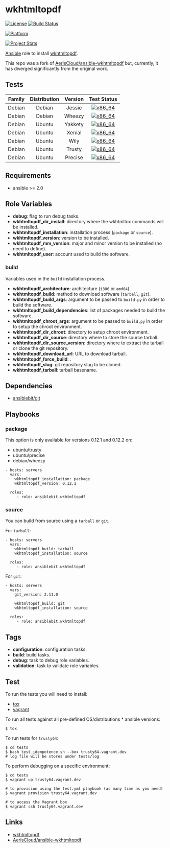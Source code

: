 # wkhtmltopdf

[![License](https://img.shields.io/badge/license-New%20BSD-blue.svg?style=flat)](https://raw.githubusercontent.com/ansiblebit/wkhtmltopdf/master/LICENSE)
[![Build Status](https://travis-ci.org/ansiblebit/wkhtmltopdf.svg?branch=master)](https://travis-ci.org/ansiblebit/wkhtmltopdf)

[![Platform](http://img.shields.io/badge/platform-ubuntu-dd4814.svg?style=flat)](#)

[![Project Stats](https://www.openhub.net/p/ansiblebit-wkhtmltopdf/widgets/project_thin_badge.gif)](https://www.openhub.net/p/ansiblebit-wkhtmltopdf/)


[Ansible][ansible] role to install [wkhtmltopdf].

This repo was a fork of [AerisCloud/ansible-wkhtmltopdf] but,
currently,
it has diverged significantly from the original work.


## Tests

| Family | Distribution | Version | Test Status |
|:-:|:-:|:-:|:-:|
| Debian | Debian  | Jessie  | [![x86_64](http://img.shields.io/badge/x86_64-passed-006400.svg?style=flat)](#) |
| Debian | Debian  | Wheezy  | [![x86_64](http://img.shields.io/badge/x86_64-passed-006400.svg?style=flat)](#) |
| Debian | Ubuntu  | Yakkety | [![x86_64](http://img.shields.io/badge/x86_64-passed-006400.svg?style=flat)](#) |
| Debian | Ubuntu  | Xenial  | [![x86_64](http://img.shields.io/badge/x86_64-passed-006400.svg?style=flat)](#) |
| Debian | Ubuntu  | Wily    | [![x86_64](http://img.shields.io/badge/x86_64-passed-006400.svg?style=flat)](#) |
| Debian | Ubuntu  | Trusty  | [![x86_64](http://img.shields.io/badge/x86_64-passed-006400.svg?style=flat)](#) |
| Debian | Ubuntu  | Precise | [![x86_64](http://img.shields.io/badge/x86_64-passed-006400.svg?style=flat)](#) |


## Requirements

- ansible >= 2.0


## Role Variables

- **debug**: flag to run debug tasks.
- **wkhtmltopdf_dir_install**: directory where the wkhtmltox commands will be installed.
- **wkhtmltopdf_installation**: installation process (`package` or `source`).
- **wkhtmltopdf_version**: version to be installed.
- **wkhtmltopdf_mm_version**: major and minor version to be installed (no need to define).
- **wkhtmltopdf_user**: account used to build the software.


### build

Variables used in the `build` installation process.

- **wkhtmltopdf_architecture**: architecture (`i386` or `amd64`).
- **wkhtmltopdf_build**: method to download software (`tarball`, `git`).
- **wkhtmltopdf_build_args**: argument to be passed to `build.py` in order to build the software.
- **wkhtmltopdf_build_dependencies**: list of packages needed to build the software.
- **wkhtmltopdf_chroot_args**: argument to be passed to `build.py` in order to setup the chroot environment.
- **wkhtmltopdf_dir_chroot**: directory to setup chroot environment.
- **wkhtmltopdf_dir_source**: directory where to store the source tarball.
- **wkhtmltopdf_dir_source_version**: directory where to extract the tarball or clone the git repository.
- **wkhtmltopdf_download_url**: URL to download tarball.
- **wkhtmltopdf_force_build**: .
- **wkhtmltopdf_slug**: git repository slug to be cloned.
- **wkhtmltopdf_tarball**: tarball basename.


## Dependencies

- [ansiblebit/git]


## Playbooks

### package

This option is only available for versions 0.12.1 and 0.12.2 on:
- ubuntu/trusty
- ubuntu/precise
- debian/wheezy

```
- hosts: servers
  vars:
    wkhtmltopdf_installation: package
    wkhtmltopdf_version: 0.12.1

  roles:
     - role: ansiblebit.wkhtmltopdf
```


### source

You can build from source using a `tarball` or `git`.

For `tarball`:

    - hosts: servers
      vars:
        wkhtmltopdf_build: tarball
        wkhtmltopdf_installation: source
    
      roles:
         - role: ansiblebit.wkhtmltopdf

For `git`:

    - hosts: servers
      vars:
        git_version: 2.11.0

        wkhtmltopdf_build: git
        wkhtmltopdf_installation: source
    
      roles:
         - role: ansiblebit.wkhtmltopdf


## Tags

- **configuration**: configuration tasks.
- **build**: build tasks.
- **debug**: task to debug role variables.
- **validation**: task to validate role variables.


## Test

To run the tests you will need to install:

- [tox](https://tox.readthedocs.org/)
- [vagrant](https://www.vagrantup.com/)

To run all tests against all pre-defined OS/distributions * ansible versions:

```
$ tox
```

To run tests for `trusty64`:

```
$ cd tests
$ bash test_idempotence.sh --box trusty64.vagrant.dev
# log file will be stores under tests/log
```

To perform debugging on a specific environment:

```
$ cd tests
$ vagrant up trusty64.vagrant.dev

# to provision using the test.yml playbook (as many time as you need)
$ vagrant provision trusty64.vagrant.dev

# to access the Vagrant box
$ vagrant ssh trusty64.vagrant.dev
```


## Links

- [wkhtmltopdf]
- [AerisCloud/ansible-wkhtmltopdf]


[ansible]:  https://ansible.com/    "Ansible"
[ansiblebit/git]:  https://github.com/ansiblebit/git    "ansiblebit/git"
[AerisCloud/ansible-wkhtmltopdf]: https://AerisCloud/ansible-wkhtmltopdf "AerisCloud/ansible-wkhtmltopdf"
[wkhtmltopdf]: http://wkhtmltopdf.org/  "wkhtmltopdf"
